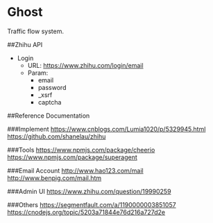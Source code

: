 # Ghost
Traffic flow system.


##Zhihu API
- Login
  - URL: https://www.zhihu.com/login/email
  - Param: 
  	- email
  	- password
  	- _xsrf
  	- captcha

##Reference Documentation

###Implement
https://www.cnblogs.com/Lumia1020/p/5329945.html
https://github.com/shanelau/zhihu

###Tools
https://www.npmjs.com/package/cheerio
https://www.npmjs.com/package/superagent

###Email Account
http://www.hao123.com/mail
http://www.benpig.com/mail.htm

###Admin UI
https://www.zhihu.com/question/19990259

###Others
https://segmentfault.com/a/1190000003851057
https://cnodejs.org/topic/5203a71844e76d216a727d2e